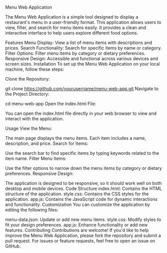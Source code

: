 Menu Web Application

The Menu Web Application is a simple tool designed to display a restaurant's menu in a user-friendly format. This application allows users to view, filter, and search for menu items easily. It provides a clean and interactive interface to help users explore different food options.

Features
Menu Display: View a list of menu items with descriptions and prices.
Search Functionality: Search for specific items by name or category.
Filter Options: Filter menu items by category or dietary preferences.
Responsive Design: Accessible and functional across various devices and screen sizes.
Installation
To set up the Menu Web Application on your local machine, follow these steps:

Clone the Repository:

git clone https://github.com/yourusername/menu-web-app.git
Navigate to the Project Directory:

cd menu-web-app
Open the index.html File:

You can open the index.html file directly in your web browser to view and interact with the application.

Usage
View the Menu:

The main page displays the menu items. Each item includes a name, description, and price.
Search for Items:

Use the search bar to find specific items by typing keywords related to the item name.
Filter Menu Items:

Use the filter options to narrow down the menu items by category or dietary preferences.
Responsive Design:

The application is designed to be responsive, so it should work well on both desktop and mobile devices.
Code Structure
index.html: Contains the HTML structure of the application.
style.css: Contains the CSS styles for the application.
app.js: Contains the JavaScript code for dynamic interactions and functionality.
Customization
You can customize the application by editing the following files:

menu-data.json: Update or add new menu items.
style.css: Modify styles to fit your design preferences.
app.js: Enhance functionality or add new features.
Contributing
Contributions are welcome! If you'd like to help improve the Menu Web Application, please fork the repository and submit a pull request. For issues or feature requests, feel free to open an issue on GitHub.
